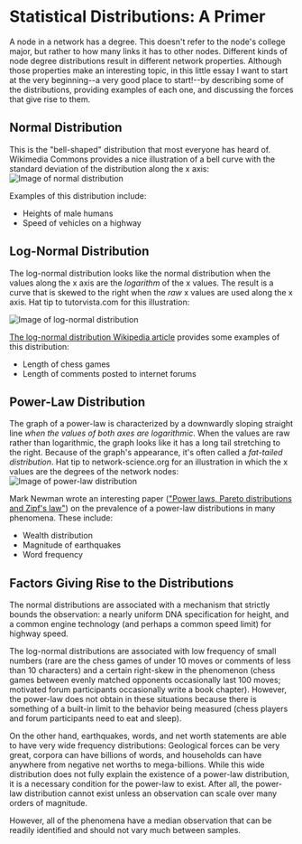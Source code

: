 # Statistical Distributions: A Primer

A node in a network has a degree. This doesn't refer to the node's college major, but rather to how many links it has to other nodes. Different kinds of node degree distributions result in different network properties. Although those properties make an interesting topic, in this little essay I want to start at the very beginning--a very good place to start!--by describing some of the distributions, providing examples of each one, and discussing the forces that give rise to them.

## Normal Distribution
This is the "bell-shaped" distribution that most everyone has heard of. Wikimedia Commons provides a nice illustration of a bell curve with the standard deviation of the distribution along the x axis:
![Image of normal distribution](https://upload.wikimedia.org/wikipedia/commons/8/8c/Standard_deviation_diagram.svg)

Examples of this distribution include:
*   Heights of male humans
*   Speed of vehicles on a highway

## Log-Normal Distribution
The log-normal distribution looks like the normal distribution when the values along the x axis are the _logarithm_ of the x values. The result is a curve that is skewed to the right when the _raw_ x values are used along the x axis. Hat tip to tutorvista.com for this illustration:

![Image of log-normal distribution](https://images.tutorvista.com/cms/images/131/lognormal-distribution.png)

[The log-normal distribution Wikipedia article](https://en.wikipedia.org/wiki/Log-normal_distribution) provides some examples of this distribution:
*   Length of chess games
*   Length of comments posted to internet forums

## Power-Law Distribution
The graph of a power-law is characterized by a downwardly sloping straight line _when the values of both axes are logarithmic_. When the values are raw rather than logarithmic, the graph looks like it has a long tail stretching to the right. Because of the graph's appearance, it's often called a _fat-tailed distribution_. Hat tip to network-science.org for an illustration in which the x values are the degrees of the network nodes:
![Image of power-law distribution](http://www.network-science.org/fig_complex_networks_powerlaw_scalefree_node_degree_distribution_large.png)

Mark Newman wrote an interesting paper (["Power laws, Pareto distributions and Zipf's law"](https://arxiv.org/abs/cond-mat/0412004)) on the prevalence of a power-law distributions in many phenomena. These include:

*   Wealth distribution
*   Magnitude of earthquakes
*   Word frequency

## Factors Giving Rise to the Distributions
The normal distributions are associated with a mechanism that strictly bounds the observation: a nearly uniform DNA specification for height, and a common engine technology (and perhaps a common speed limit) for highway speed.

The log-normal distributions are associated with low frequency of small numbers (rare are the chess games of under 10 moves or comments of less than 10 characters) and a certain right-skew in the phenomenon (chess games between evenly matched opponents occasionally last 100 moves; motivated forum participants occasionally write a book chapter). However, the power-law does not obtain in these situations because there is something of a built-in limit to the behavior being measured (chess players and forum participants need to eat and sleep).

On the other hand, earthquakes, words, and net worth statements are able to have very wide frequency distributions: Geological forces can be very great, corpora can have billions of words, and households can have anywhere from negative net worths to mega-billions. While this wide distribution does not fully explain the existence of a power-law distribution, it is a necessary condition for the power-law to exist. After all, the power-law distribution cannot exist unless an observation can scale over many orders of magnitude.

However, all of the phenomena have a median observation that can be readily identified and should not vary much between samples.

